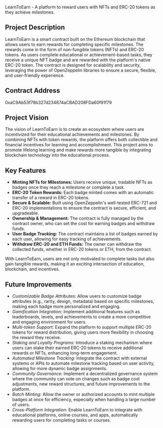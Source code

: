 

LearnToEarn - A platform to reward users with NFTs and ERC-20 tokens as they achieve milestones.

## Project Description
LearnToEarn is a smart contract built on the Ethereum blockchain that allows users to earn rewards for completing specific milestones. The rewards come in the form of non-fungible tokens (NFTs) and ERC-20 tokens. As users complete educational or achievement-based tasks, they receive a unique NFT badge and are rewarded with the platform's native ERC-20 token. The contract is designed for scalability and security, leveraging the power of OpenZeppelin libraries to ensure a secure, flexible, and user-friendly experience.

## Contract Address
0xaC9Ab53f78b327d234874aCBAD208FDa60f91f79

## Project Vision
The vision of LearnToEarn is to create an ecosystem where users are incentivized for their educational achievements and milestones. By combining NFTs with token rewards, the platform offers both collectible and financial incentives for learning and accomplishment. This project aims to promote lifelong learning and make rewards more tangible by integrating blockchain technology into the educational process.

## Key Features
- **Minting NFTs for Milestones:** Users receive unique, tradable NFTs as badges once they reach a milestone or complete a task.
- **ERC-20 Token Rewards:** Each badge minted comes with an automatic transfer of a reward in ERC-20 tokens.
- **Secure & Scalable:** Built using OpenZeppelin's well-tested ERC-721 and ERC-20 implementations to ensure the contract is secure, efficient, and upgradeable.
- **Ownership & Management:** The contract is fully managed by the contract owner, who can set the cost for earning badges and withdraw funds.
- **User Badge Tracking:** The contract maintains a list of badges earned by each user, allowing for easy tracking of achievements.
- **Withdraw ERC-20 and ETH Funds:** The owner can withdraw the collected funds, whether in ERC-20 tokens or ETH, from the contract.

With LearnToEarn, users are not only motivated to complete tasks but also gain tangible rewards, making it an exciting intersection of education, blockchain, and incentives.


## Future Improvements
- *Customizable Badge Attributes:* Allow users to customize badge attributes (e.g., rarity, design, metadata) based on specific milestones, making each badge more personalized and engaging.
- *Gamification Integration:* Implement additional features such as leaderboards, levels, and achievements to create a more competitive and engaging environment for users.
- *Multi-token Support:* Expand the platform to support multiple ERC-20 tokens for reward distribution, giving users more flexibility in choosing the reward they receive.
- *Staking and Loyalty Programs:* Introduce a staking mechanism where users can stake their earned ERC-20 tokens to receive additional rewards or NFTs, enhancing long-term engagement.
- *Automated Milestone Tracking:* Integrate the contract with external systems or APIs to automate milestone tracking based on user activity, allowing for more dynamic badge assignments.
- *Community Governance:* Implement a decentralized governance system where the community can vote on changes such as badge cost adjustments, new reward structures, and future improvements to the platform.
- *Batch Minting:* Allow the owner or authorized accounts to mint multiple badges at once for efficiency, especially when handling a large number of users.
- *Cross-Platform Integration:* Enable LearnToEarn to integrate with educational platforms, online courses, and apps, automatically rewarding users for completing tasks or courses.

